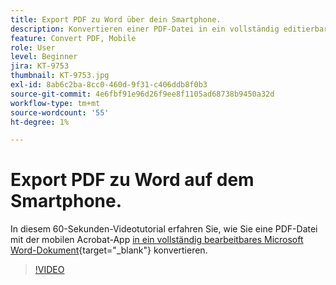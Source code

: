 ```yaml
---
title: Export PDF zu Word über dein Smartphone.
description: Konvertieren einer PDF-Datei in ein vollständig editierbares Microsoft Word-Dokument mit der Acrobat-App
feature: Convert PDF, Mobile
role: User
level: Beginner
jira: KT-9753
thumbnail: KT-9753.jpg
exl-id: 8ab6c2ba-8cc0-460d-9f31-c406ddb8f0b3
source-git-commit: 4e6fbf91e96d26f9ee8f1105ad68738b9450a32d
workflow-type: tm+mt
source-wordcount: '55'
ht-degree: 1%

---
```


# Export PDF zu Word auf dem Smartphone.

In diesem 60-Sekunden-Videotutorial erfahren Sie, wie Sie eine PDF-Datei mit der mobilen Acrobat-App [in ein vollständig bearbeitbares Microsoft Word-Dokument](https://www.adobe.com/de/acrobat/online/pdf-to-word.html){target="_blank"} konvertieren.

>[!VIDEO](https://video.tv.adobe.com/v/3409534?quality=12&learn=on&hidetitle=true&captions=ger)
